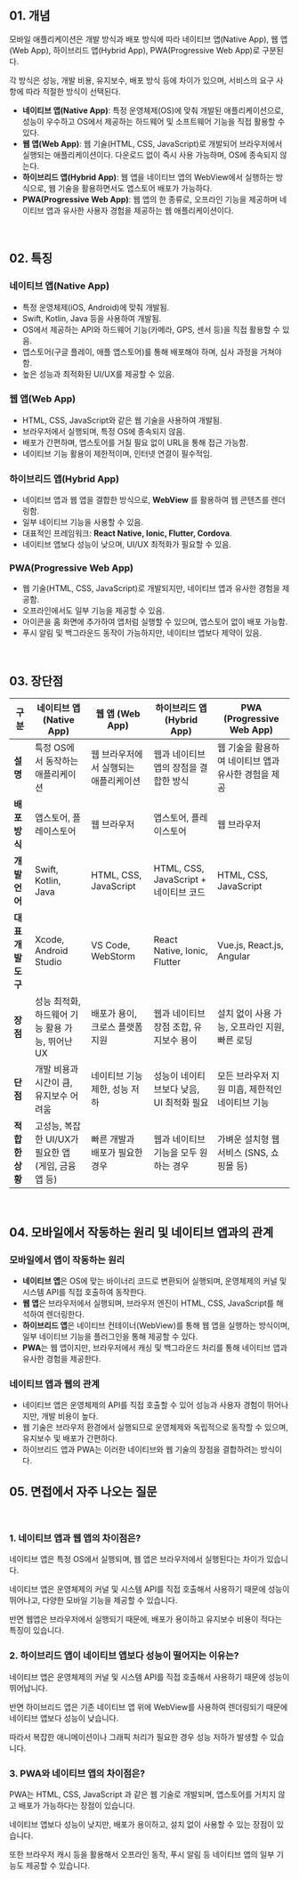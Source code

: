 ## 01. 개념

모바일 애플리케이션은 개발 방식과 배포 방식에 따라 네이티브 앱(Native App), 웹 앱(Web App), 하이브리드 앱(Hybrid App), PWA(Progressive Web App)로 구분된다.

각 방식은 성능, 개발 비용, 유지보수, 배포 방식 등에 차이가 있으며, 서비스의 요구 사항에 따라 적절한 방식이 선택된다.

- **네이티브 앱(Native App)**: 특정 운영체제(OS)에 맞춰 개발된 애플리케이션으로, 성능이 우수하고 OS에서 제공하는 하드웨어 및 소프트웨어 기능을 직접 활용할 수 있다.
- **웹 앱(Web App)**: 웹 기술(HTML, CSS, JavaScript)로 개발되어 브라우저에서 실행되는 애플리케이션이다. 다운로드 없이 즉시 사용 가능하며, OS에 종속되지 않는다.
- **하이브리드 앱(Hybrid App)**: 웹 앱을 네이티브 앱의 WebView에서 실행하는 방식으로, 웹 기술을 활용하면서도 앱스토어 배포가 가능하다.
- **PWA(Progressive Web App)**: 웹 앱의 한 종류로, 오프라인 기능을 제공하며 네이티브 앱과 유사한 사용자 경험을 제공하는 웹 애플리케이션이다.

<br>

## 02. 특징

### **네이티브 앱(Native App)**

- 특정 운영체제(iOS, Android)에 맞춰 개발됨.
- Swift, Kotlin, Java 등을 사용하여 개발됨.
- OS에서 제공하는 API와 하드웨어 기능(카메라, GPS, 센서 등)을 직접 활용할 수 있음.
- 앱스토어(구글 플레이, 애플 앱스토어)를 통해 배포해야 하며, 심사 과정을 거쳐야 함.
- 높은 성능과 최적화된 UI/UX를 제공할 수 있음.

### **웹 앱(Web App)**

- HTML, CSS, JavaScript와 같은 웹 기술을 사용하여 개발됨.
- 브라우저에서 실행되며, 특정 OS에 종속되지 않음.
- 배포가 간편하며, 앱스토어를 거칠 필요 없이 URL을 통해 접근 가능함.
- 네이티브 기능 활용이 제한적이며, 인터넷 연결이 필수적임.

### **하이브리드 앱(Hybrid App)**

- 네이티브 앱과 웹 앱을 결합한 방식으로, **WebView** 를 활용하여 웹 콘텐츠를 렌더링함.
- 일부 네이티브 기능을 사용할 수 있음.
- 대표적인 프레임워크: **React Native, Ionic, Flutter, Cordova**.
- 네이티브 앱보다 성능이 낮으며, UI/UX 최적화가 필요할 수 있음.

### **PWA(Progressive Web App)**

- 웹 기술(HTML, CSS, JavaScript)로 개발되지만, 네이티브 앱과 유사한 경험을 제공함.
- 오프라인에서도 일부 기능을 제공할 수 있음.
- 아이콘을 홈 화면에 추가하여 앱처럼 실행할 수 있으며, 앱스토어 없이 배포 가능함.
- 푸시 알림 및 백그라운드 동작이 가능하지만, 네이티브 앱보다 제약이 있음.

<br>

## 03. 장단점

| 구분 | 네이티브 앱 (Native App) | 웹 앱 (Web App) | 하이브리드 앱 (Hybrid App) | PWA (Progressive Web App) |
| --- | --- | --- | --- | --- |
| **설명** | 특정 OS에서 동작하는 애플리케이션 | 웹 브라우저에서 실행되는 애플리케이션 | 웹과 네이티브 앱의 장점을 결합한 방식 | 웹 기술을 활용하여 네이티브 앱과 유사한 경험을 제공 |
| **배포 방식** | 앱스토어, 플레이스토어 | 웹 브라우저 | 앱스토어, 플레이스토어 | 웹 브라우저 |
| **개발 언어** | Swift, Kotlin, Java | HTML, CSS, JavaScript | HTML, CSS, JavaScript + 네이티브 코드 | HTML, CSS, JavaScript |
| **대표 개발 도구** | Xcode, Android Studio | VS Code, WebStorm | React Native, Ionic, Flutter | Vue.js, React.js, Angular |
| **장점** | 성능 최적화, 하드웨어 기능 활용 가능, 뛰어난 UX | 배포가 용이, 크로스 플랫폼 지원 | 웹과 네이티브 장점 조합, 유지보수 용이 | 설치 없이 사용 가능, 오프라인 지원, 빠른 로딩 |
| **단점** | 개발 비용과 시간이 큼, 유지보수 어려움 | 네이티브 기능 제한, 성능 저하 | 성능이 네이티브보다 낮음, UI 최적화 필요 | 모든 브라우저 지원 미흡, 제한적인 네이티브 기능 |
| **적합한 상황** | 고성능, 복잡한 UI/UX가 필요한 앱 (게임, 금융 앱 등) | 빠른 개발과 배포가 필요한 경우 | 웹과 네이티브 기능을 모두 원하는 경우 | 가벼운 설치형 웹 서비스 (SNS, 쇼핑몰 등) |

<br>

## 04. 모바일에서 작동하는 원리 및 네이티브 앱과의 관계

### **모바일에서 앱이 작동하는 원리**

- **네이티브 앱**은 OS에 맞는 바이너리 코드로 변환되어 실행되며, 운영체제의 커널 및 시스템 API를 직접 호출하여 동작한다.
- **웹 앱**은 브라우저에서 실행되며, 브라우저 엔진이 HTML, CSS, JavaScript를 해석하여 렌더링한다.
- **하이브리드 앱**은 네이티브 컨테이너(WebView)를 통해 웹 앱을 실행하는 방식이며, 일부 네이티브 기능을 플러그인을 통해 제공할 수 있다.
- **PWA**는 웹 앱이지만, 브라우저에서 캐싱 및 백그라운드 처리를 통해 네이티브 앱과 유사한 경험을 제공한다.

### **네이티브 앱과 웹의 관계**

- 네이티브 앱은 운영체제의 API를 직접 호출할 수 있어 성능과 사용자 경험이 뛰어나지만, 개발 비용이 높다.
- 웹 기술은 브라우저 환경에서 실행되므로 운영체제와 독립적으로 동작할 수 있으며, 유지보수 및 배포가 간편하다.
- 하이브리드 앱과 PWA는 이러한 네이티브와 웹 기술의 장점을 결합하려는 방식이다.


## 05. 면접에서 자주 나오는 질문
<br>

### **1. 네이티브 앱과 웹 앱의 차이점은?**

네이티브 앱은 특정 OS에서 실행되며, 웹 앱은 브라우저에서 실행된다는 차이가 있습니다.

네이티브 앱은 운영체제의 커널 및 시스템 API를 직접 호출해서 사용하기 때문에 성능이 뛰어나고, 다양한 모바일 기능을 제공할 수 있습니다.

반면 웹앱은 브라우저에서 실행되기 때문에, 배포가 용이하고 유지보수 비용이 적다는 특징이 있습니다.

### **2. 하이브리드 앱이 네이티브 앱보다 성능이 떨어지는 이유는?**

네이티브 앱은 운영체제의 커널 및 시스템 API를 직접 호출해서 사용하기 때문에 성능이 뛰어납니다.

반면 하이브리드 앱은 기존 네이티브 앱 위에 WebView를 사용하여 렌더링되기 때문에 네이티브 앱보다 성능이 낮습니다.

따라서 복잡한 애니메이션이나 그래픽 처리가 필요한 경우 성능 저하가 발생할 수 있습니다.

### **3. PWA와 네이티브 앱의 차이점은?**

PWA는 HTML, CSS, JavaScript 과 같은 웹 기술로 개발되며, 앱스토어를 거치지 않고 배포가 가능하다는 장점이 있습니다.

네이티브 앱보다 성능이 낮지만, 배포가 용이하고, 설치 없이 사용할 수 있는 장점이 있습니다.

또한 브라우저 캐시 등을 활용해서 오프라인 동작, 푸시 알림 등 네이티브 앱의 일부 기능도 제공할 수 있습니다.

